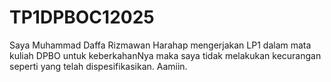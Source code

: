 # TP1DPBOC12025
Saya Muhammad Daffa Rizmawan Harahap mengerjakan LP1 dalam mata kuliah DPBO untuk keberkahanNya maka saya tidak melakukan kecurangan seperti yang telah dispesifikasikan. Aamiin.
